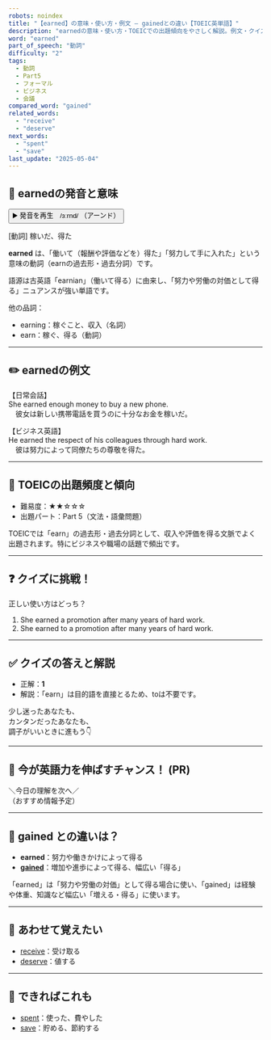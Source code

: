 ```yaml
---
robots: noindex
title: "【earned】の意味・使い方・例文 ― gainedとの違い【TOEIC英単語】"
description: "earnedの意味・使い方・TOEICでの出題傾向をやさしく解説。例文・クイズ付きでgainedとの違いもわかりやすく学べます。"
word: "earned"
part_of_speech: "動詞"
difficulty: "2"
tags:
  - 動詞
  - Part5
  - フォーマル
  - ビジネス
  - 会議
compared_word: "gained"
related_words:
  - "receive"
  - "deserve"
next_words:
  - "spent"
  - "save"
last_update: "2025-05-04"
---
```


## 🔰 earnedの発音と意味

<button class="play-audio" onclick="playTTS('earned')">
  <span class="play-audio-main">
    ▶️ 発音を再生　/ɜːrnd/
  </span>
  <span class="play-audio-sub">
    （アーンド）
  </span>
</button>

[動詞] 稼いだ、得た

**earned** は、「働いて（報酬や評価などを）得た」「努力して手に入れた」という意味の動詞（earnの過去形・過去分詞）です。

語源は古英語「earnian」（働いて得る）に由来し、「努力や労働の対価として得る」ニュアンスが強い単語です。

他の品詞：  
- earning：稼ぐこと、収入（名詞）
- earn：稼ぐ、得る（動詞）

---

## ✏️ earnedの例文

【日常会話】  
She earned enough money to buy a new phone.  
　彼女は新しい携帯電話を買うのに十分なお金を稼いだ。

【ビジネス英語】  
He earned the respect of his colleagues through hard work.  
　彼は努力によって同僚たちの尊敬を得た。

---

## 🎯 TOEICの出題頻度と傾向

- 難易度：★★☆☆☆
- 出題パート：Part 5（文法・語彙問題）

TOEICでは「earn」の過去形・過去分詞として、収入や評価を得る文脈でよく出題されます。特にビジネスや職場の話題で頻出です。

---

## ❓ クイズに挑戦！

正しい使い方はどっち？

1. She earned a promotion after many years of hard work.  
2. She earned to a promotion after many years of hard work.

---

## ✅ クイズの答えと解説

- 正解：**1**
- 解説：「earn」は目的語を直接とるため、toは不要です。

少し迷ったあなたも、  
カンタンだったあなたも、  
調子がいいときに進もう👇️

---

## 🚀 今が英語力を伸ばすチャンス！ (PR)

<div class="info-center">
＼今日の理解を次へ／<br>  
（おすすめ情報予定）
</div>

---

## 🤔  gained との違いは？

- **earned**：努力や働きかけによって得る
- **[gained](/gained)**：増加や進歩によって得る、幅広い「得る」

「earned」は「努力や労働の対価」として得る場合に使い、「gained」は経験や体重、知識など幅広い「増える・得る」に使います。

---

## 🧩 あわせて覚えたい

- [receive](/receive)：受け取る
- [deserve](/deserve)：値する

---

## 📖 できればこれも

- [spent](/spent)：使った、費やした
- [save](/save)：貯める、節約する

<!-- cvid: aid19_bid45 -->
